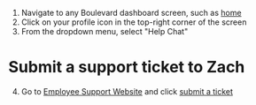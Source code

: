 1. Navigate to any Boulevard dashboard screen, such as [home](https://dashboard.boulevard.io)
2. Click on your profile icon in the top-right corner of the screen
3. From the dropdown menu, select "Help Chat"

# Submit a support ticket to Zach
4. Go to [Employee Support Website](https://portal.eosmedspa.com/employee) and click [submit a ticket](https://docs.google.com/forms/d/e/1FAIpQLSfb4Wg247hoJ5gKBanIQSb_7ByuMYZ4KoTX7xZl5mGEitHa1w/viewform)
